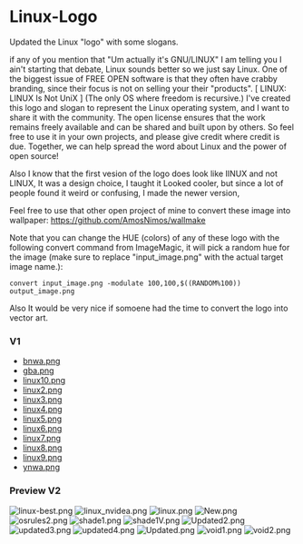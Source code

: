 # Linux-Logo
Updated the Linux "logo" with some slogans.

if any of you mention that "Um actually it's GNU/LINUX" I am telling you I ain't starting that debate, Linux sounds better so we just say Linux.
One of the biggest issue of FREE OPEN software is that they often have crabby branding, since their focus is not on selling your their "products".
[ LINUX: LINUX Is Not UniX ]
(The only OS where freedom is recursive.)
I've created this logo and slogan to represent the Linux operating  system, and I want to share it with the community.  The open license ensures  that the work remains freely available and can be shared and built upon  by others. So feel free to use it in your own projects, and please give credit where credit is due. Together, we can help spread the word about  Linux and the power of open source!

Also I know that the first vesion of the logo does look like IINUX and not LINUX, It was a design choice, I taught it Looked cooler, but since a lot of people found it weird or confusing, I made the newer version,

Feel free to use that other open project of mine to convert these image into wallpaper: https://github.com/AmosNimos/wallmake

Note that you can change the HUE (colors) of any of these logo with the following convert command from ImageMagic, it will pick a random hue for the image (make sure to replace "input_image.png" with the actual target image name.):

~~~
convert input_image.png -modulate 100,100,$((RANDOM%100)) output_image.png
~~~

Also It would be very nice if somoene had the time to convert the logo into vector art.

### V1
- [bnwa.png](bnwa.png)
- [gba.png](gba.png)
- [linux10.png](linux10.png)
- [linux2.png](linux2.png)
- [linux3.png](linux3.png)
- [linux4.png](linux4.png)
- [linux5.png](linux5.png)
- [linux6.png](linux6.png)
- [linux7.png](linux7.png)
- [linux8.png](linux8.png)
- [linux9.png](linux9.png)
- [ynwa.png](ynwa.png)

### Preview V2
![linux-best.png](linux-best.png)
![linux_nvidea.png](linux_nvidea.png)
![linux.png](linux.png)
![New.png](New.png)
![osrules2.png](osrules2.png)
![shade1.png](shade1.png)
![shade1V.png](shade1V.png)
![Updated2.png](Updated2.png)
![updated3.png](updated3.png)
![updated4.png](updated4.png)
![Updated.png](Updated.png)
![void1.png](void1.png)
![void2.png](void2.png)

